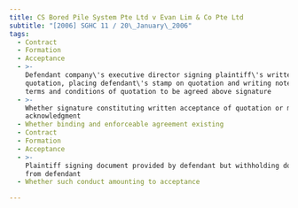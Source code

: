 ```yaml
---
title: CS Bored Pile System Pte Ltd v Evan Lim & Co Pte Ltd
subtitle: "[2006] SGHC 11 / 20\_January\_2006"
tags:
  - Contract
  - Formation
  - Acceptance
  - >-
    Defendant company\'s executive director signing plaintiff\'s written
    quotation, placing defendant\'s stamp on quotation and writing note that
    terms and conditions of quotation to be agreed above signature
  - >-
    Whether signature constituting written acceptance of quotation or mere
    acknowledgment
  - Whether binding and enforceable agreement existing
  - Contract
  - Formation
  - Acceptance
  - >-
    Plaintiff signing document provided by defendant but withholding document
    from defendant
  - Whether such conduct amounting to acceptance

---
```


